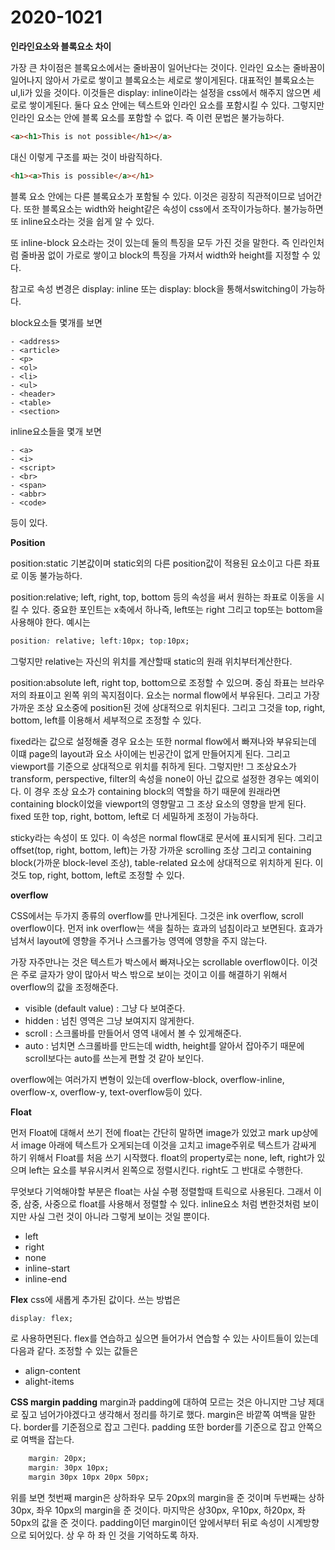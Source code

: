 # 2020-1021

**인라인요소와 블록요소 차이**

가장 큰 차이점은 블록요소에서는 줄바꿈이 일어난다는 것이다. 인라인 요소는 줄바꿈이 일어나지 않아서 가로로 쌓이고 블록요소는 세로로 쌓이게된다. 대표적인 블록요소는 ul,li가 있을 것이다. 이것들은 display: inline이라는 설정을 css에서 해주지 않으면 세로로 쌓이게된다. 둘다 요소 안에는 텍스트와 인라인 요소를 포함시킬 수 있다. 그렇지만 인라인 요소는 안에 블록 요소를 포함할 수 없다. 즉 이런 문법은 불가능하다.

```html
<a><h1>This is not possible</h1></a>
```

대신 이렇게 구조를 짜는 것이 바람직하다.

```html
<h1><a>This is possible</a></h1>
```

블록 요소 안에는 다른 블록요소가 포함될 수 있다. 이것은 굉장히 직관적이므로 넘어간다. 또한 블록요소는 width와 height같은 속성이 css에서 조작이가능하다. 불가능하면 또 inline요소라는 것을 쉽게 알 수 있다.

또 inline-block 요소라는 것이 있는데 둘의 특징을 모두 가진 것을 말한다. 즉 인라인처럼 줄바꿈 없이 가로로 쌓이고 block의 특징을 가져서 width와 height를 지정할 수  있다. 

참고로 속성 변경은 display: inline 또는 display: block을 통해서switching이 가능하다.

block요소들 몇개를 보면

    - <address>
    - <article>
    - <p>
    - <ol>
    - <li>
    - <ul>
    - <header>
    - <table>
    - <section>

inline요소들을 몇개 보면

    - <a>
    - <i>
    - <script>
    - <br>
    - <span>
    - <abbr>
    - <code>

등이 있다.

**Position**

position:static 기본값이며 static외의 다른 position값이 적용된 요소이고 다른 좌표로 이동 불가능하다.

position:relative; left, right, top, bottom 등의 속성을 써서 원하는 좌표로 이동을 시킬 수 있다. 중요한 포인트는 x축에서 하나즉, left또는 right 그리고 top또는 bottom을 사용해야 한다. 예시는

```css
position: relative; left:10px; top:10px;
```

그렇지만 relative는 자신의 위치를 계산할때 static의 원래 위치부터계산한다. 

position:absolute left, right top, bottom으로 조정할 수 있으며. 중심 좌표는 브라우저의 좌표이고 왼쪽 위의 꼭지점이다. 요소는 normal flow에서 부유된다. 그리고 가장 가까운 조상 요소중에 position된 것에 상대적으로 위치된다. 그리고 그것을 top, right, bottom, left를 이용해서 세부적으로 조정할 수 있다. 

fixed라는 값으로 설정해줄 경우 요소는 또한 normal flow에서 빠져나와 부유되는데 이떄 page의 layout과 요소 사이에는 빈공간이 없게 만들어지게 된다. 그리고 viewport를 기준으로 상대적으로 위치를 취하게 된다. 그렇지만! 그 조상요소가 transform, perspective, filter의 속성을 none이 아닌 값으로 설정한 경우는 예외이다. 이 경우 조상 요소가 containing block의 역할을 하기 때문에 원래라면 containing block이었을 viewport의 영향말고 그 조상 요소의 영향을 받게 된다. fixed 또한 top, right, bottom, left로 더 세밀하게 조정이 가능하다.

sticky라는 속성이 또 있다. 이 속성은 normal flow대로 문서에 표시되게 된다. 그리고 offset(top, right, bottom, left)는 가장 가까운 scrolling 조상 그리고 containing block(가까운 block-level 조상), table-related 요소에 상대적으로 위치하게 된다. 이것도 top, right, bottom, left로 조정할 수 있다. 

**overflow**

CSS에서는 두가지 종류의 overflow를 만나게된다. 그것은 ink overflow, scroll overflow이다. 먼저 ink overflow는 색을 칠하는 효과의 넘침이라고 보면된다. 효과가 넘쳐서 layout에 영향을 주거나 스크롤가능 영역에 영향을 주지 않는다. 

가장 자주만나는 것은 텍스트가 박스에서 빠져나오는 scrollable overflow이다. 이것은 주로 글자가 양이 많아서 박스 밖으로 보이는 것이고 이를 해결하기 위해서 overflow의 값을 조정해준다. 
- visible (default value) : 그냥 다 보여준다. 
- hidden : 넘친 영역은 그냥 보여지지 않게한다.
- scroll : 스크롤바를 만들어서 영역 내에서 볼 수 있게해준다.
- auto : 넘치면 스크롤바를 만드는데 width, height를 알아서 잡아주기 때문에 scroll보다는 auto를 쓰는게 편할 것 같아 보인다.

overflow에는 여러가지 변형이 있는데 overflow-block, overflow-inline, overflow-x, overflow-y, text-overflow등이 있다. 

**Float**

먼저 Float에 대해서 쓰기 전에 float는 간단히 말하면 image가 있었고 mark up상에서 image 아래에 텍스트가 오게되는데 이것을 고치고 image주위로 텍스트가 감싸게 하기 위해서 Float를 처음 쓰기 시작했다. float의 property로는 none, left, right가 있으며 left는 요소를 부유시켜서 왼쪽으로 정렬시킨다. right도 그 반대로 수행한다. 

무엇보다 기억해야할 부분은 float는 사실 수평 정렬할때 트릭으로 사용된다. 그래서 이중, 삼중, 사중으로 float를 사용해서 정렬할 수 있다. inline요소 처럼 변한것처럼 보이지만 사실 그런 것이 아니라 그렇게 보이는 것일 뿐이다. 
- left
- right
- none
- inline-start
- inline-end

**Flex**
css에 새롭게 추가된 값이다. 쓰는 방법은
```css
display: flex;
```
로 사용하면된다. flex를 연습하고 싶으면 들어가서 연습할 수 있는 사이트들이 있는데 다음과 같다. 조정할 수 있는 값들은
- align-content
- alight-items

**CSS margin padding**
margin과 padding에 대하여 모르는 것은 아니지만 그냥 제대로 짚고 넘어가야겠다고 생각해서 정리를 하기로 했다.
margin은 바깥쪽 여백을 말한다. border를 기준점으로 잡고 그린다. padding 또한 border를 기준으로 잡고 안쪽으로 여백을 잡는다. 
```css
    margin: 20px;
    margin: 30px 10px;
    margin 30px 10px 20px 50px;
```
위를 보면 첫번째 margin은 상하좌우 모두 20px의 margin을 준 것이며 두번째는 상하 30px, 좌우 10px의 margin을 준 것이다. 마지막은 상30px, 우10px, 하20px, 좌50px의 값을 준 것이다.
padding이던 margin이던 앞에서부터 뒤로 속성이 시계방향으로 되어있다. 상 우 하 좌 인 것을 기억하도록 하자. 


